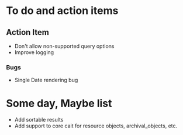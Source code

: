 
# To do and action items

## Action Item

+ Don't allow non-supported query options
+ Improve logging

### Bugs

+ Single Date rendering bug

# Some day, Maybe list

+ Add sortable results
+ Add support to core cait for resource objects, archival_objects, etc.
